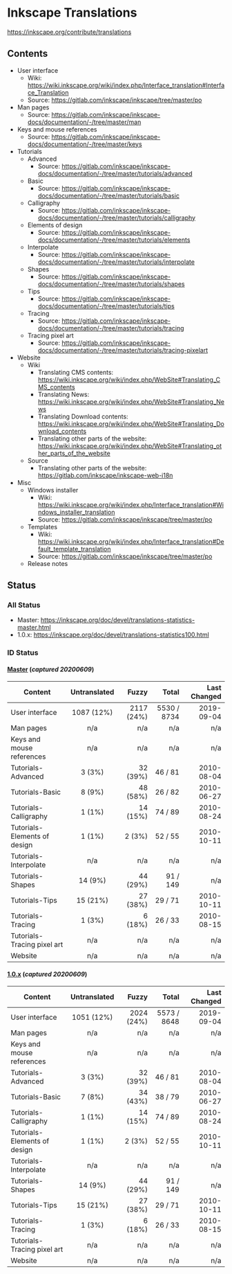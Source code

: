 # Inkscape Translations

https://inkscape.org/contribute/translations


## Contents

* User interface
	* Wiki: https://wiki.inkscape.org/wiki/index.php/Interface_translation#Interface_Translation
	* Source: https://gitlab.com/inkscape/inkscape/tree/master/po
* Man pages
	* Source: https://gitlab.com/inkscape/inkscape-docs/documentation/-/tree/master/man
* Keys and mouse references
	* Source: https://gitlab.com/inkscape/inkscape-docs/documentation/-/tree/master/keys
* Tutorials
	* Advanced
		* Source: https://gitlab.com/inkscape/inkscape-docs/documentation/-/tree/master/tutorials/advanced
	* Basic
		* Source: https://gitlab.com/inkscape/inkscape-docs/documentation/-/tree/master/tutorials/basic
	* Calligraphy
		* Source: https://gitlab.com/inkscape/inkscape-docs/documentation/-/tree/master/tutorials/calligraphy
	* Elements of design
		* Source: https://gitlab.com/inkscape/inkscape-docs/documentation/-/tree/master/tutorials/elements
	* Interpolate
		* Source: https://gitlab.com/inkscape/inkscape-docs/documentation/-/tree/master/tutorials/interpolate
	* Shapes
		* Source: https://gitlab.com/inkscape/inkscape-docs/documentation/-/tree/master/tutorials/shapes
	* Tips
		* Source: https://gitlab.com/inkscape/inkscape-docs/documentation/-/tree/master/tutorials/tips
	* Tracing
		* Source: https://gitlab.com/inkscape/inkscape-docs/documentation/-/tree/master/tutorials/tracing
	* Tracing pixel art
		* Source: https://gitlab.com/inkscape/inkscape-docs/documentation/-/tree/master/tutorials/tracing-pixelart
* Website
	* Wiki
		* Translating CMS contents: https://wiki.inkscape.org/wiki/index.php/WebSite#Translating_CMS_contents
		* Translating News: https://wiki.inkscape.org/wiki/index.php/WebSite#Translating_News
		* Translating Download contents: https://wiki.inkscape.org/wiki/index.php/WebSite#Translating_Download_contents
		* Translating other parts of the website: https://wiki.inkscape.org/wiki/index.php/WebSite#Translating_other_parts_of_the_website
	* Source
		* Translating other parts of the website: https://gitlab.com/inkscape/inkscape-web-i18n
* Misc
	* Windows installer
		* Wiki: https://wiki.inkscape.org/wiki/index.php/Interface_translation#Windows_installer_translation
		* Source: https://gitlab.com/inkscape/inkscape/tree/master/po
	* Templates
		* Wiki: https://wiki.inkscape.org/wiki/index.php/Interface_translation#Default_template_translation
		* Source: https://gitlab.com/inkscape/inkscape/tree/master/po
	* Release notes

 
## Status

### All Status 

* Master: https://inkscape.org/doc/devel/translations-statistics-master.html
* 1.0.x: https://inkscape.org/doc/devel/translations-statistics100.html

### ID Status 

#### [Master](https://inkscape.org/doc/devel/translations-statistics-master.html) (*captured 20200609*)

| Content       | Untranslated  | Fuzzy      | Total	   | Last Changed |
| ------------- |:-------------:| ----------:| -----------:| ------------:|
| User interface| 1087 (12%) 	| 2117 (24%) | 5530 / 8734 | 2019-09-04   |
| Man pages     | n/a           | n/a		 | n/a		   | n/a		  |
| Keys and mouse references     | n/a           | n/a		 | n/a		   | n/a		  |
| Tutorials-Advanced	   	    | 3 (3%)        | 32 (39%)	 | 46 / 81	   | 2010-08-04	  |
| Tutorials-Basic		   	    | 8 (9%)        | 48 (58%)	 | 26 / 82	   | 2010-06-27	  |
| Tutorials-Calligraphy	   	    | 1 (1%)        | 14 (15%)	 | 74 / 89	   | 2010-08-24	  |
| Tutorials-Elements of design  | 1 (1%)        | 2 (3%)	 | 52 / 55	   | 2010-10-11	  |
| Tutorials-Interpolate		    | n/a	        | n/a		 | n/a		   | n/a		  |
| Tutorials-Shapes			    | 14 (9%)       | 44 (29%)	 | 91 / 149	   | n/a		  |
| Tutorials-Tips			    | 15 (21%)      | 27 (38%)	 | 29 / 71	   | 2010-10-11	  |
| Tutorials-Tracing			    | 1 (3%)	    | 6 (18%)	 | 26 / 33	   | 2010-08-15	  |
| Tutorials-Tracing pixel art   | n/a	        | n/a		 | n/a		   | n/a		  |
| Website     | n/a           | n/a		 | n/a		   | n/a		  |

#### [1.0.x](https://inkscape.org/doc/devel/translations-statistics100.html) (*captured 20200609*)

| Content       | Untranslated  | Fuzzy      | Total	   | Last Changed |
| ------------- |:-------------:| ----------:| -----------:| ------------:|
| User interface| 1051 (12%) 	| 2024 (24%) | 5573 / 8648 | 2019-09-04   |
| Man pages     | n/a           | n/a		 | n/a		   | n/a		  |
| Keys and mouse references     | n/a           | n/a		 | n/a		   | n/a		  |
| Tutorials-Advanced	   	    | 3 (3%)        | 32 (39%)	 | 46 / 81	   | 2010-08-04	  |
| Tutorials-Basic		   	    | 7 (8%)        | 34 (43%)	 | 38 / 79	   | 2010-06-27	  |
| Tutorials-Calligraphy	   	    | 1 (1%)        | 14 (15%)	 | 74 / 89	   | 2010-08-24	  |
| Tutorials-Elements of design  | 1 (1%)        | 2 (3%)	 | 52 / 55	   | 2010-10-11	  |
| Tutorials-Interpolate		    | n/a	        | n/a		 | n/a		   | n/a		  |
| Tutorials-Shapes			    | 14 (9%)       | 44 (29%)	 | 91 / 149	   | n/a		  |
| Tutorials-Tips			    | 15 (21%)      | 27 (38%)	 | 29 / 71	   | 2010-10-11	  |
| Tutorials-Tracing			    | 1 (3%)	    | 6 (18%)	 | 26 / 33	   | 2010-08-15	  |
| Tutorials-Tracing pixel art   | n/a	        | n/a		 | n/a		   | n/a		  |
| Website     | n/a           | n/a		 | n/a		   | n/a		  |


